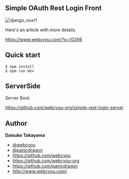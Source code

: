 ## Simple OAuth Rest Login Front


![django_nuxt1](https://user-images.githubusercontent.com/1584153/83972536-a5420580-a91b-11ea-8f35-f4c5a290adb7.png)


Here's an article with more details.

https://www.webcyou.com/?p=10266


## Quick start

```
$ npm install
$ npm run dev
```

## ServerSide

Server Boot

https://github.com/webcyou-org/simple-rest-login-server

## Author

**Daisuke Takayama**
* [@webcyou](https://twitter.com/webcyou)
* [@panicdragon](https://twitter.com/panicdragon)
* <https://github.com/webcyou>
* <https://github.com/webcyou-org>
* <https://github.com/panicdragon>
* <http://www.webcyou.com/>
